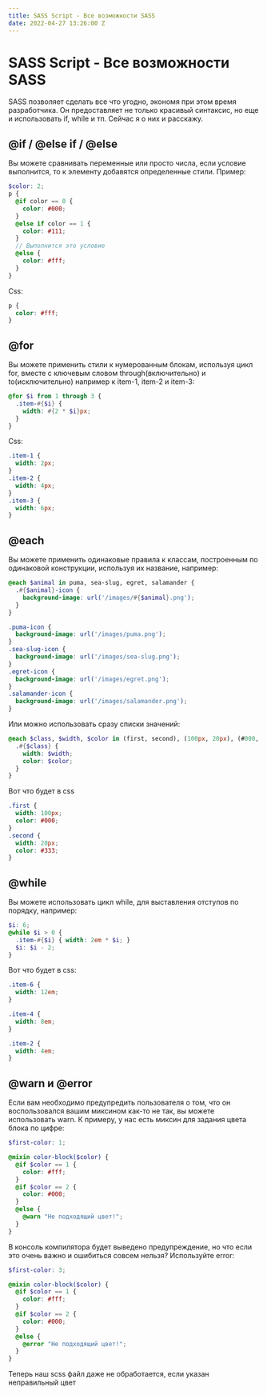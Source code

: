 ```yaml
---
title: SASS Script - Все возможности SASS
date: 2022-04-27 13:26:00 Z
---
```


# SASS Script - Все возможности SASS
SASS позволяет сделать все что угодно, экономя при этом время разработчика. Он предоставляет не только красивый синтаксис, но еще и использовать if, while и тп. Сейчас я о них и расскажу.

## @if / @else if / @else
Вы можете сравнивать переменные или просто числа, если условие выполнится, то к элементу добавятся определенные стили.
Пример:
```scss
$color: 2;
p {
  @if color == 0 {
    color: #000;
  }
  @else if color == 1 {
    color: #111;
  }
  // Выполнится это условие
  @else {
    color: #fff;
  }
}
```
Css:
```css
p {
  color: #fff;
}
```

## @for
Вы можете применить стили к нумерованным блокам, используя цикл for, вместе с ключевым словом through(включительно) и to(исключительно) например к item-1, item-2 и item-3:
```scss 
@for $i from 1 through 3 {
  .item-#{$i} { 
    width: #{2 * $i}px; 
  }
}
```
Css:
```css
.item-1 {
  width: 2px;
}
.item-2 {
  width: 4px;
}
.item-3 {
  width: 6px;
}
```

## @each
Вы можете применить одинаковые правила к классам, построенным по одинаковой конструкции, используя их название, например:
```scss
@each $animal in puma, sea-slug, egret, salamander {
  .#{$animal}-icon {
    background-image: url('/images/#{$animal}.png');
  }
}
```
```css
.puma-icon {
  background-image: url('/images/puma.png');
}
.sea-slug-icon {
  background-image: url('/images/sea-slug.png'); 
}
.egret-icon {
  background-image: url('/images/egret.png'); 
}
.salamander-icon {
  background-image: url('/images/salamander.png'); 
}
```
Или можно использовать сразу списки значений:
```scss
@each $class, $width, $color in (first, second), (100px, 20px), (#000, #333) {
  .#{$class} {
    width: $width;
    color: $color;
  }
}
```
Вот что будет в css
```css
.first {
  width: 100px;
  color: #000;
}
.second {
  width: 20px;
  color: #333;
}
```

## @while
Вы можете использовать цикл while, для выставления отступов по порядку, например:
```scss
$i: 6;
@while $i > 0 {
  .item-#{$i} { width: 2em * $i; }
  $i: $i - 2;
}
```
Вот что будет в css:
```css
.item-6 {
  width: 12em; 
}

.item-4 {
  width: 8em; 
}

.item-2 {
  width: 4em; 
}
```

## @warn и @error
Если вам необходимо предупредить пользователя о том, что он воспользовался вашим миксином как-то не так, вы можете использовать warn. К примеру, у нас есть миксин для задания цвета блока по цифре:
```scss 
$first-color: 1;

@mixin color-block($color) {
  @if $color == 1 {
    color: #fff;
  }
  @if $color == 2 {
    color: #000;
  }
  @else {
    @warn "Не подходящий цвет!";
  }
}
```
В консоль компилятора будет выведено предупреждение, но что если это очень важно и ошибиться совсем нельзя? Используйте error:
```scss 
$first-color: 3;

@mixin color-block($color) {
  @if $color == 1 {
    color: #fff;
  }
  @if $color == 2 {
    color: #000;
  }
  @else {
    @error "Не подходящий цвет!";
  }
}
```
Теперь наш scss файл даже не обработается, если указан неправильный цвет